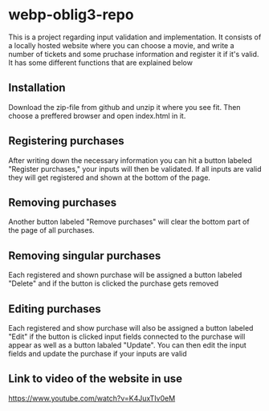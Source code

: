 ﻿# webp-oblig3-repo
This is a project regarding input validation and implementation. It consists of a locally hosted website where you can choose a movie, and write a number of tickets and some pruchase information and register it if it's valid. It has some different functions that are explained below

## Installation
Download the zip-file from github and unzip it where you see fit. Then choose a preffered browser and open index.html in it.

## Registering purchases
After writing down the necessary information you can hit a button labeled "Register purchases," your inputs will then be validated. If all inputs are valid they will get registered and shown at the bottom of the page.

## Removing purchases
Another button labeled "Remove purchases" will clear the bottom part of the page of all purchases.

## Removing singular purchases
Each registered and shown purchase will be assigned a button labeled "Delete" and if the button is clicked the purchase gets removed

## Editing purchases
Each registered and show purchase will also be assigned a button labeled "Edit" if the button is clicked input fields connected to the purchase will appear as well as a button labaled "Update". You can then edit the input fields and update the purchase if your inputs are valid


## Link to video of the website in use
https://www.youtube.com/watch?v=K4JuxTIv0eM
